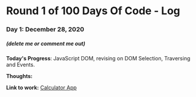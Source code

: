 # Round 1 of 100 Days Of Code - Log

### Day 1: December 28, 2020 
##### (delete me or comment me out)

**Today's Progress**: JavaScript DOM, revising on DOM Selection, Traversing and Events. 

**Thoughts:** 

**Link to work:** [Calculator App](http://www.example.com)

